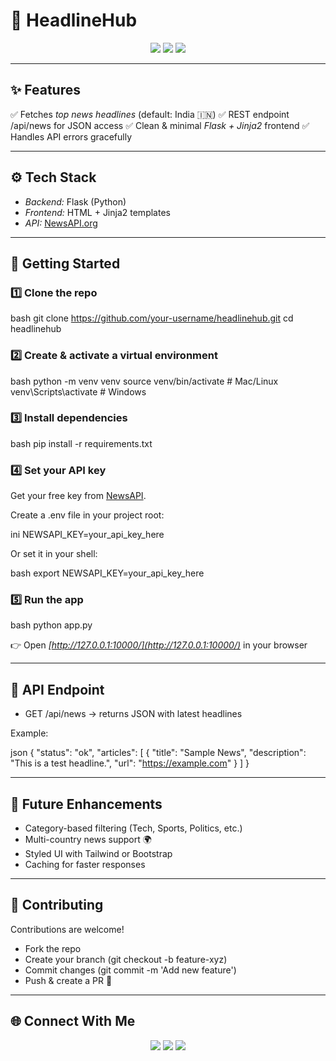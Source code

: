 # 📰 HeadlineHub


<p align="center">
  <img src="https://img.shields.io/badge/Python-3.13-blue?style=for-the-badge&logo=python&logoColor=white" />
  <img src="https://img.shields.io/badge/Flask-2.3-black?style=for-the-badge&logo=flask&logoColor=white" />
  <img src="https://img.shields.io/badge/NewsAPI-powered-orange?style=for-the-badge&logo=rss&logoColor=white" />
</p>  

---

## ✨ Features

✅ Fetches *top news headlines* (default: India 🇮🇳)
✅ REST endpoint /api/news for JSON access
✅ Clean & minimal *Flask + Jinja2* frontend
✅ Handles API errors gracefully

---

## ⚙ Tech Stack

* *Backend:* Flask (Python)
* *Frontend:* HTML + Jinja2 templates
* *API:* [NewsAPI.org](https://newsapi.org)

---

## 🚀 Getting Started

### 1️⃣ Clone the repo

bash
git clone https://github.com/your-username/headlinehub.git
cd headlinehub


### 2️⃣ Create & activate a virtual environment

bash
python -m venv venv
source venv/bin/activate   # Mac/Linux
venv\Scripts\activate      # Windows


### 3️⃣ Install dependencies

bash
pip install -r requirements.txt


### 4️⃣ Set your API key

Get your free key from [NewsAPI](https://newsapi.org/register).

Create a .env file in your project root:

ini
NEWSAPI_KEY=your_api_key_here


Or set it in your shell:

bash
export NEWSAPI_KEY=your_api_key_here


### 5️⃣ Run the app

bash
python app.py


👉 Open *[http://127.0.0.1:10000/](http://127.0.0.1:10000/)* in your browser

---

## 📡 API Endpoint

* GET /api/news → returns JSON with latest headlines

Example:

json
{
  "status": "ok",
  "articles": [
    {
      "title": "Sample News",
      "description": "This is a test headline.",
      "url": "https://example.com"
    }
  ]
}


---

## 🔮 Future Enhancements

* Category-based filtering (Tech, Sports, Politics, etc.)
* Multi-country news support 🌍
* Styled UI with Tailwind or Bootstrap
* Caching for faster responses

---

## 🤝 Contributing

Contributions are welcome!

* Fork the repo
* Create your branch (git checkout -b feature-xyz)
* Commit changes (git commit -m 'Add new feature')
* Push & create a PR 🚀

---

## 🌐 Connect With Me

<p align="center">
  <a href="https://github.com/Dhanya-prabhui"><img src="https://img.shields.io/badge/GitHub-%23121011.svg?&style=for-the-badge&logo=github&logoColor=white" /></a>
  <a href="https://www.linkedin.com/in/anna-simmi-m-d-797ba8339"><img src="https://img.shields.io/badge/LinkedIn-%230077B5.svg?&style=for-the-badge&logo=linkedin&logoColor=white" /></a>
  <a href="dhanyaprabhu23@gmail.com"><img src="https://img.shields.io/badge/Email-D14836?style=for-the-badge&logo=gmail&logoColor=white" /></a>
</p>
